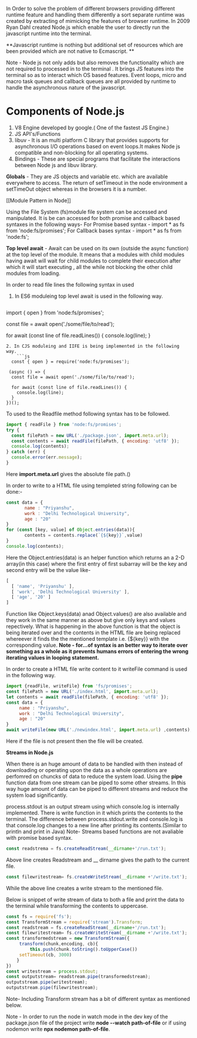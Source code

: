 In Order to solve the problem of different browsers providing different runtime feature and handling them differently a sort separate runtime was created by extracting of mimicking the features of browser runtime.
     In 2009 Ryan Dahl created Node.js which enable the user to directly run the javascript runtime into the terminal.

**Javascript runtime is nothing but additional set of resources which are been provided which are not native to Ecmascript. **

Note - Node js not only adds but also removes the functionality which are not  required to processed in to the terminal . It brings JS features into the terminal so as to interact which OS based features.
Event loops, micro and macro task queues and callback queues are all provided by runtime to handle the asynchronous nature of the javascript.

# Components of Node.js

1. V8 Engine developed by google.( One of the fastest JS Engine.)
2. JS API's/Functions
3. libuv - It is an multi platform C library that provides supports for asynchronous I/O operations based on event loops.It makes Node js compatible and non-blocking for all operating systems.
4. Bindings - These are special programs that facilitate the interactions between Node js and libuv library.

**Globals** - They are JS objects and variable etc. which are available everywhere to access.
The return of setTimeout in the node environment a setTimeOut object whereas in the browsers it is a number.

[[Module Pattern in Node]]

Using the File System (fs)module file system can be accessed and
manipulated. It is be can accessed for both promise and callback based syntaxes in the following ways- 
    For Promise based syntax -
    import * as fs from 'node:fs/promises';
    For Callback bases syntax - 
    import * as fs from 'node:fs';

**Top level await** - Await can be used on its own (outside the async function)  at the top level of the module. It means that a  modules with child modules having await will wait for child modules to complete their execution after which it will start executing , all the while not blocking the other child modules from loading.

In order to read file lines the following syntax in used 
1. In ES6 moduleing top level await is used in the following way. 
      ```js
 import { open } from 'node:fs/promises';

 const file = await open('./some/file/to/read');

 for await (const line of file.readLines()) {
  console.log(line);
}
```
2. In CJS moduleing and IIFE is being implemented in the following way.
    ```js
  const { open } = require('node:fs/promises');

 (async () => {
  const file = await open('./some/file/to/read');

  for await (const line of file.readLines()) {
    console.log(line);
  }
})();
```

To used to the Readfile method following syntax has to be followed.
```js
import { readFile } from 'node:fs/promises';
try {
  const filePath = new URL('./package.json', import.meta.url);
  const contents = await readFile(filePath, { encoding: 'utf8' });
  console.log(contents);
} catch (err) {
  console.error(err.message);
}
```

Here **import.meta.url** gives the absolute file path.()

In order to write to a HTML file using templeted string following can be done:-
```js
const data = {
       name : "Priyanshu",
       work : "Delhi Technological University",
       age : "20"
}
for (const [key, value] of Object.entries(data)){
       contents = contents.replace(`{${key}}`,value)
}
console.log(contents);
```

Here the Object.entries(data) is an helper function which returns an a 2-D array(in this case) where the first entry of first subarray will be the key and second entry will be the value like- 
```js
[
  [ 'name', 'Priyanshu' ],
  [ 'work', 'Delhi Technological University' ],
  [ 'age', '20' ]
]
```
Function like Object.keys(data) anad Object.values() are also available and they work in the same manner as above but give only keys and values repectively.
What is happening in the above function is that the object is being iterated over and the contents in the HTML file are being replaced whereever it finds the the mentioned template i.e. {${key}} with the corresponding value.
**Note - for...of syntax is an better way to iterate over something as a whole as it prevents humans errors of entering the wrong iterating values in looping statement.**

In order to create a HTML file write content to it writeFile command is used in the following way.
```js
import {readFile, writeFile} from 'fs/promises';
const filePath = new URL('./index.html', import.meta.url);
let contents = await readFile(filePath, { encoding: 'utf8' });
const data = {
     name : "Priyanshu",
     work : "Delhi Technological University",
     age : "20"
}
await writeFile(new URL('./newindex.html', import.meta.url) ,contents);
```
Here if the file is not present then the file will be created.

**Streams in Node.js**

When there is an huge amount of data to be handled with then instead of downloading or operating upon the data as a whole operations are perfomred on chuncks of data to reduce the system load.
Using the **pipe** function data from one stream can be piped to some other streams. In this way huge amount of data can be piped to different streams and reduce the system load significantly.

process.stdout is an output stream using which console.log is internally implemented. There is write function in it which prints the contents to the terminal. The difference between process.stdout.write and console.log is that console.log changes to a new line after printing its contents.(Similar to println and print in Java)
Note- Streams based functions are not avaliable with promise based syntax.

```js
const readstrema = fs.createReadStream(__dirname+'/run.txt');
```
Above line creates Readstream and __ dirname gives the path to the current file.
```js
const filewritestream= fs.createWriteStream(__dirname +'/write.txt');
```
While the above line creates a write stream to the mentioned file.

Below is snippet of write stream of data to both a file and print the data to the terminal while transforming the contents to uppercase.
```js
const fs = require('fs');
const TransformStream = require('stream').Transform;
const readstream = fs.createReadStream(__dirname+'/run.txt');
const filewritestream= fs.createWriteStream(__dirname +'/write.txt');
const transformedstream = new TransformStream({
     transform(chunk,encoding, cb){
         this.push(chunk.toString().toUpperCase())
     setTimeout(cb, 3000)
    }
})
const writestream = process.stdout;
const outputstream= readstream.pipe(transformedstream);
outputstream.pipe(writestream);
outputstream.pipe(filewritestream);
```

Note- Including Transform stream has a bit of different syntax as mentioned below.

Note - In order to run the node in watch mode in the dev key of the package.json file of the project write **node --watch path-of-file**
or if using nodemon write **npx nodemon path-of-file**.



